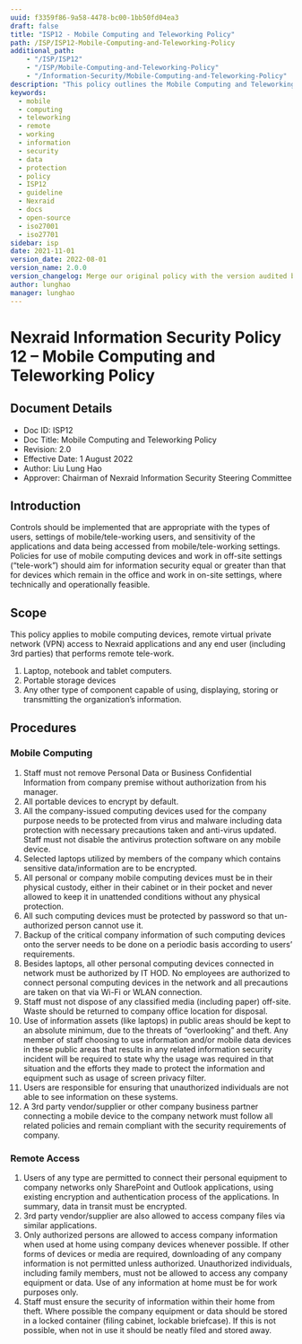 ```yaml
---
uuid: f3359f86-9a58-4478-bc00-1bb50fd04ea3
draft: false
title: "ISP12 - Mobile Computing and Teleworking Policy"
path: /ISP/ISP12-Mobile-Computing-and-Teleworking-Policy
additional_path:
    - "/ISP/ISP12"
    - "/ISP/Mobile-Computing-and-Teleworking-Policy"
    - "/Information-Security/Mobile-Computing-and-Teleworking-Policy"
description: "This policy outlines the Mobile Computing and Teleworking Policy for Nexraid's information system."
keywords: 
  - mobile
  - computing
  - teleworking
  - remote
  - working
  - information
  - security
  - data
  - protection
  - policy
  - ISP12
  - guideline
  - Nexraid
  - docs
  - open-source
  - iso27001
  - iso27701
sidebar: isp
date: 2021-11-01
version_date: 2022-08-01
version_name: 2.0.0
version_changelog: Merge our original policy with the version audited by DPTM
author: lunghao
manager: lunghao
---
```



# Nexraid Information Security Policy 12 – Mobile Computing and Teleworking Policy

## Document Details
* Doc ID: ISP12
* Doc Title: Mobile Computing and Teleworking Policy
* Revision: 2.0
* Effective Date: 1 August 2022
* Author: Liu Lung Hao
* Approver: Chairman of Nexraid Information Security Steering Committee

## Introduction
Controls should be implemented that are appropriate with the types of users, settings of mobile/tele-working users, and sensitivity of the applications and data being accessed from mobile/tele-working settings. Policies for use of mobile computing devices and work in off-site settings (“tele-work”) should aim for information security equal or greater than that for devices which remain in the office and work in on-site settings, where technically and operationally feasible. 

## Scope
This policy applies to mobile computing devices, remote virtual private network (VPN) access to Nexraid applications and any end user (including 3rd parties) that performs remote tele-work.
   1. Laptop, notebook and tablet computers.
   2. Portable storage devices 
   3. Any other type of component capable of using, displaying, storing or transmitting the organization’s information.

## Procedures

### Mobile Computing
1. Staff must not remove Personal Data or Business Confidential Information from company premise without authorization from his manager.
2. All portable devices to encrypt by default. 
3. All the company-issued computing devices used for the company purpose needs to be protected from virus and malware including data protection with necessary precautions taken and anti-virus updated. Staff must not disable the antivirus protection software on any mobile device.
4. Selected laptops utilized by members of the company which contains sensitive data/information are to be encrypted.
5. All personal or company mobile computing devices must be in their physical custody, either in their cabinet or in their pocket and never allowed to keep it in unattended conditions without any physical protection.
6. All such computing devices must be protected by password so that un-authorized person cannot use it.
7. Backup of the critical company information of such computing devices onto the server needs to be done on a periodic basis according to users’ requirements.
8. Besides laptops, all other personal computing devices connected in network must be authorized by IT HOD. No employees are authorized to connect personal computing devices in the network and all precautions are taken on that via Wi-Fi or WLAN connection.
9. Staff must not dispose of any classified media (including paper) off-site. Waste should be returned to company office location for disposal.
10. Use of information assets (like laptops) in public areas should be kept to an absolute minimum, due to the threats of “overlooking” and theft. Any member of staff choosing to use information and/or mobile data devices in these public areas that results in any related information security incident will be required to state why the usage was required in that situation and the efforts they made to protect the information and equipment such as usage of screen privacy filter.
11. Users are responsible for ensuring that unauthorized individuals are not able to see information on these systems.
12. A 3rd party vendor/supplier or other company business partner connecting a mobile device to the company network must follow all related policies and remain compliant with the security requirements of company.

### Remote Access
1. Users of any type are permitted to connect their personal equipment to company networks only SharePoint and Outlook applications, using existing encryption and authentication process of the applications. In summary, data in transit must be encrypted.
2. 3rd party vendor/supplier are also allowed to access company files via similar applications.
3. Only authorized persons are allowed to access company information when used at home using company devices whenever possible. If other forms of devices or media are required, downloading of any company information is not permitted unless authorized. Unauthorized individuals, including family members, must not be allowed to access any company equipment or data. Use of any information at home must be for work purposes only.
4. Staff must ensure the security of information within their home from theft. Where possible the company equipment or data should be stored in a locked container (filing cabinet, lockable briefcase). If this is not possible, when not in use it should be neatly filed and stored away.